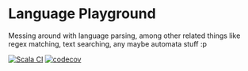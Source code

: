 # Language Playground

Messing around with language parsing, among other related things like regex matching, text searching, any maybe automata stuff :p

[![Scala CI](https://github.com/GoateSo/LangPlayground/actions/workflows/scala.yml/badge.svg)](https://github.com/GoateSo/LangPlayground/actions/workflows/scala.yml) [![codecov](https://codecov.io/gh/GoateSo/LangPlayground/branch/master/graph/badge.svg?token=JEA1HPL8Z6)](https://codecov.io/gh/GoateSo/LangPlayground)